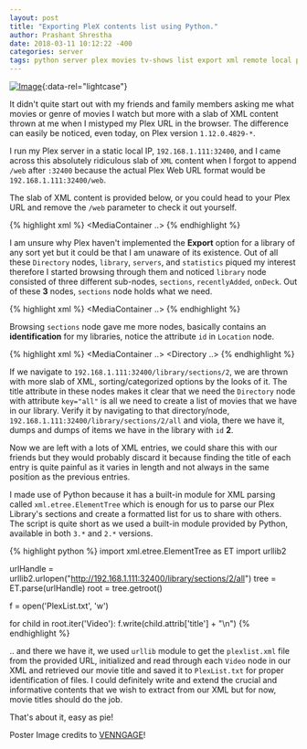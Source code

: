 ```yaml
---
layout: post
title: "Exporting PleX contents list using Python."
author: Prashant Shrestha
date: 2018-03-11 10:12:22 -400
categories: server
tags: python server plex movies tv-shows list export xml remote local parse
---
```


[![Image](https://i.imgur.com/phvDLbb.png)](https://i.imgur.com/phvDLbb.png "PlexList.txt Range output"){:data-rel="lightcase"}

It didn't quite start out with my friends and family members asking me what movies or genre of movies I watch but more with a slab of XML content thrown at me when I mistyped my Plex URL in the browser. The difference can easily be noticed, even today, on Plex version `1.12.0.4829-*`.

I run my Plex server in a static local IP, `192.168.1.111:32400`, and I came across this absolutely ridiculous slab of `XML` content when I forgot to append `/web` after `:32400` because the actual Plex Web URL format would be `192.168.1.111:32400/web`.
<!--excerpt-->
The slab of XML content is provided below, or you could head to your Plex URL and remove the `/web` parameter to check it out yourself.

{% highlight xml %}
<MediaContainer ..>
    <Directory count="1" key="activities" title="activities" content="1"/>
    <Directory count="1" key="butler" title="butler" content="1"/>
    <Directory count="1" key="channels" title="channels" content="1"/>
    <Directory count="1" key="clients" title="clients" content="1"/>
    <Directory count="1" key="diagnostics" title="diagnostics" content="1"/>
    <Directory count="1" key="hubs" title="hubs" content="1"/>
    <Directory count="1" key="library" title="library"/>
    <Directory count="3" key="livetv" title="livetv"/>
    <Directory count="3" key="media" title="media"/>
    <Directory count="1" key="neighborhood" title="neighborhood"/>
    <Directory count="1" key="playQueues" title="playQueues"/>
    <Directory count="1" key="player" title="player" content="1"/>
    <Directory count="1" key="playlists" title="playlists" content="1"/>
    <Directory count="1" key="resources" title="resources" content="1"/>
    <Directory count="1" key="search" title="search" content="1"/>
    <Directory count="1" key="server" title="server"/>
    <Directory count="1" key="servers" title="servers"/>
    <Directory count="1" key="statistics" title="statistics"/>
    <Directory count="1" key="system" title="system"/>
    <Directory count="1" key="transcode" title="transcode"/>
    <Directory count="1" key="updater" title="updater"/>
    <Directory count="1" key="video" title="video"/>
</MediaContainer>
{% endhighlight %}

I am unsure why Plex haven't implemented the **Export** option for a library of any sort yet but it could be that I am unaware of its existence. Out of all these `Directory` nodes, `library`, `servers`, and `statistics` piqued my interest therefore I started browsing through them and noticed `library` node consisted of three different sub-nodes, `sections`, `recentlyAdded`, `onDeck`. Out of these **3** nodes, `sections` node holds what we need.

{% highlight xml %}
<MediaContainer ..>
	<Directory key="sections" title="Library Sections"/>
	<Directory key="recentlyAdded" title="Recently Added Content"/>
	<Directory key="onDeck" title="On Deck Content"/>
</MediaContainer>
{% endhighlight %}

Browsing `sections` node gave me more nodes, basically contains an **identification** for my libraries, notice the attribute `id` in `Location` node.

{% highlight xml %}
<MediaContainer ..>
	<Directory ..>
	<Location id="2" path="/home/plexserv/Multimedia/Movies"/>
	</Directory>
</MediaContainer>
{% endhighlight %}

If we navigate to `192.168.1.111:32400/library/sections/2`, we are thrown with more slab of XML, sorting/categorized options by the looks of it. The title attribute in these nodes makes it clear that we need the `Directory` node with attribute `key="all"` is all we need to create a list of movies that we have in our library. Verify it by navigating to that directory/node, `192.168.1.111:32400/library/sections/2/all` and viola, there we have it, dumps and dumps of items we have in the library with `id` **2**.

Now we are left with a lots of XML entries, we could share this with our friends but they would probably discard it because finding the title of each entry is quite painful as it varies in length and not always in the same position as the previous entries.

I made use of Python because it has a built-in module for XML parsing called `xml.etree.ElementTree` which is enough for us to parse our Plex Library's sections and create a formatted list for us to share with others. The script is quite short as we used a built-in module provided by Python, available in both `3.*` and `2.*` versions.

{% highlight python %}
import xml.etree.ElementTree as ET
import urllib2

urlHandle = urllib2.urlopen("http://192.168.1.111:32400/library/sections/2/all")
tree = ET.parse(urlHandle)
root = tree.getroot()

f = open('PlexList.txt', 'w')

for child in root.iter('Video'):
    f.write(child.attrib['title'] + "\n")
{% endhighlight %}

.. and there we have it, we used `urllib` module to get the `plexlist.xml` file from the provided URL, initialized and read through each `Video` node in our XML and retrieved our movie title and saved it to `PlexList.txt` for proper identification of files. I could definitely write and extend the crucial and informative contents that we wish to extract from our XML but for now, movie titles should do the job. 

That's about it, easy as pie!

Poster Image credits to [VENNGAGE](https://infograph.venngage.com/p/112848/importexport)!
